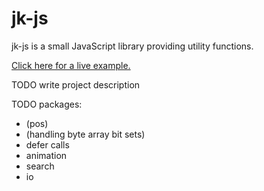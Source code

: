 jk-js
=====

jk-js is a small JavaScript library providing utility functions.

[Click here for a live example.](http://jk-js.josuakrause.com/)

TODO write project description

TODO packages:
  * (pos)
  * (handling byte array bit sets)
  * defer calls
  * animation
  * search
  * io
